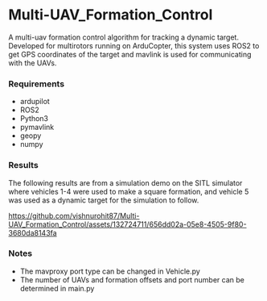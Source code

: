 # Multi-UAV_Formation_Control
A multi-uav formation control algorithm for tracking a dynamic target. Developed for multirotors running on ArduCopter, this system uses ROS2 to get GPS coordinates of the target and mavlink is used for communicating with the UAVs.

### Requirements
- ardupilot
- ROS2
- Python3
- pymavlink
- geopy
- numpy

### Results
The following results are from a simulation demo on the SITL simulator where vehicles 1-4 were used to make a square formation, and vehicle 5 was used as a dynamic target for the simulation to follow.

https://github.com/vishnurohit87/Multi-UAV_Formation_Control/assets/132724711/656dd02a-05e8-4505-9f80-3680da8143fa



### Notes
- The mavproxy port type can be changed in Vehicle.py
- The number of UAVs and formation offsets and port number can be determined in main.py

